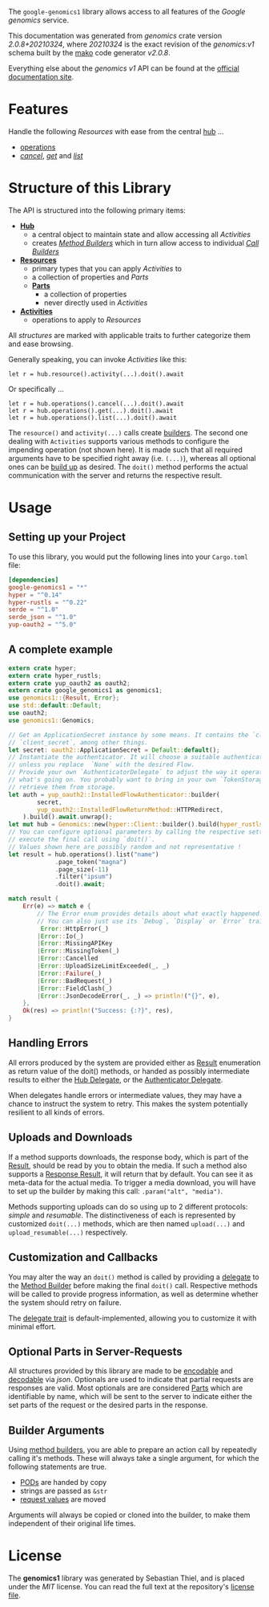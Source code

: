 <!---
DO NOT EDIT !
This file was generated automatically from 'src/mako/api/README.md.mako'
DO NOT EDIT !
-->
The `google-genomics1` library allows access to all features of the *Google genomics* service.

This documentation was generated from *genomics* crate version *2.0.8+20210324*, where *20210324* is the exact revision of the *genomics:v1* schema built by the [mako](http://www.makotemplates.org/) code generator *v2.0.8*.

Everything else about the *genomics* *v1* API can be found at the
[official documentation site](https://cloud.google.com/genomics).
# Features

Handle the following *Resources* with ease from the central [hub](https://docs.rs/google-genomics1/2.0.8+20210324/google_genomics1/Genomics) ... 

* [operations](https://docs.rs/google-genomics1/2.0.8+20210324/google_genomics1/api::Operation)
 * [*cancel*](https://docs.rs/google-genomics1/2.0.8+20210324/google_genomics1/api::OperationCancelCall), [*get*](https://docs.rs/google-genomics1/2.0.8+20210324/google_genomics1/api::OperationGetCall) and [*list*](https://docs.rs/google-genomics1/2.0.8+20210324/google_genomics1/api::OperationListCall)




# Structure of this Library

The API is structured into the following primary items:

* **[Hub](https://docs.rs/google-genomics1/2.0.8+20210324/google_genomics1/Genomics)**
    * a central object to maintain state and allow accessing all *Activities*
    * creates [*Method Builders*](https://docs.rs/google-genomics1/2.0.8+20210324/google_genomics1/client::MethodsBuilder) which in turn
      allow access to individual [*Call Builders*](https://docs.rs/google-genomics1/2.0.8+20210324/google_genomics1/client::CallBuilder)
* **[Resources](https://docs.rs/google-genomics1/2.0.8+20210324/google_genomics1/client::Resource)**
    * primary types that you can apply *Activities* to
    * a collection of properties and *Parts*
    * **[Parts](https://docs.rs/google-genomics1/2.0.8+20210324/google_genomics1/client::Part)**
        * a collection of properties
        * never directly used in *Activities*
* **[Activities](https://docs.rs/google-genomics1/2.0.8+20210324/google_genomics1/client::CallBuilder)**
    * operations to apply to *Resources*

All *structures* are marked with applicable traits to further categorize them and ease browsing.

Generally speaking, you can invoke *Activities* like this:

```Rust,ignore
let r = hub.resource().activity(...).doit().await
```

Or specifically ...

```ignore
let r = hub.operations().cancel(...).doit().await
let r = hub.operations().get(...).doit().await
let r = hub.operations().list(...).doit().await
```

The `resource()` and `activity(...)` calls create [builders][builder-pattern]. The second one dealing with `Activities` 
supports various methods to configure the impending operation (not shown here). It is made such that all required arguments have to be 
specified right away (i.e. `(...)`), whereas all optional ones can be [build up][builder-pattern] as desired.
The `doit()` method performs the actual communication with the server and returns the respective result.

# Usage

## Setting up your Project

To use this library, you would put the following lines into your `Cargo.toml` file:

```toml
[dependencies]
google-genomics1 = "*"
hyper = "^0.14"
hyper-rustls = "^0.22"
serde = "^1.0"
serde_json = "^1.0"
yup-oauth2 = "^5.0"
```

## A complete example

```Rust
extern crate hyper;
extern crate hyper_rustls;
extern crate yup_oauth2 as oauth2;
extern crate google_genomics1 as genomics1;
use genomics1::{Result, Error};
use std::default::Default;
use oauth2;
use genomics1::Genomics;

// Get an ApplicationSecret instance by some means. It contains the `client_id` and 
// `client_secret`, among other things.
let secret: oauth2::ApplicationSecret = Default::default();
// Instantiate the authenticator. It will choose a suitable authentication flow for you, 
// unless you replace  `None` with the desired Flow.
// Provide your own `AuthenticatorDelegate` to adjust the way it operates and get feedback about 
// what's going on. You probably want to bring in your own `TokenStorage` to persist tokens and
// retrieve them from storage.
let auth = yup_oauth2::InstalledFlowAuthenticator::builder(
        secret,
        yup_oauth2::InstalledFlowReturnMethod::HTTPRedirect,
    ).build().await.unwrap();
let mut hub = Genomics::new(hyper::Client::builder().build(hyper_rustls::HttpsConnector::with_native_roots()), auth);
// You can configure optional parameters by calling the respective setters at will, and
// execute the final call using `doit()`.
// Values shown here are possibly random and not representative !
let result = hub.operations().list("name")
             .page_token("magna")
             .page_size(-11)
             .filter("ipsum")
             .doit().await;

match result {
    Err(e) => match e {
        // The Error enum provides details about what exactly happened.
        // You can also just use its `Debug`, `Display` or `Error` traits
         Error::HttpError(_)
        |Error::Io(_)
        |Error::MissingAPIKey
        |Error::MissingToken(_)
        |Error::Cancelled
        |Error::UploadSizeLimitExceeded(_, _)
        |Error::Failure(_)
        |Error::BadRequest(_)
        |Error::FieldClash(_)
        |Error::JsonDecodeError(_, _) => println!("{}", e),
    },
    Ok(res) => println!("Success: {:?}", res),
}

```
## Handling Errors

All errors produced by the system are provided either as [Result](https://docs.rs/google-genomics1/2.0.8+20210324/google_genomics1/client::Result) enumeration as return value of
the doit() methods, or handed as possibly intermediate results to either the 
[Hub Delegate](https://docs.rs/google-genomics1/2.0.8+20210324/google_genomics1/client::Delegate), or the [Authenticator Delegate](https://docs.rs/yup-oauth2/*/yup_oauth2/trait.AuthenticatorDelegate.html).

When delegates handle errors or intermediate values, they may have a chance to instruct the system to retry. This 
makes the system potentially resilient to all kinds of errors.

## Uploads and Downloads
If a method supports downloads, the response body, which is part of the [Result](https://docs.rs/google-genomics1/2.0.8+20210324/google_genomics1/client::Result), should be
read by you to obtain the media.
If such a method also supports a [Response Result](https://docs.rs/google-genomics1/2.0.8+20210324/google_genomics1/client::ResponseResult), it will return that by default.
You can see it as meta-data for the actual media. To trigger a media download, you will have to set up the builder by making
this call: `.param("alt", "media")`.

Methods supporting uploads can do so using up to 2 different protocols: 
*simple* and *resumable*. The distinctiveness of each is represented by customized 
`doit(...)` methods, which are then named `upload(...)` and `upload_resumable(...)` respectively.

## Customization and Callbacks

You may alter the way an `doit()` method is called by providing a [delegate](https://docs.rs/google-genomics1/2.0.8+20210324/google_genomics1/client::Delegate) to the 
[Method Builder](https://docs.rs/google-genomics1/2.0.8+20210324/google_genomics1/client::CallBuilder) before making the final `doit()` call. 
Respective methods will be called to provide progress information, as well as determine whether the system should 
retry on failure.

The [delegate trait](https://docs.rs/google-genomics1/2.0.8+20210324/google_genomics1/client::Delegate) is default-implemented, allowing you to customize it with minimal effort.

## Optional Parts in Server-Requests

All structures provided by this library are made to be [encodable](https://docs.rs/google-genomics1/2.0.8+20210324/google_genomics1/client::RequestValue) and 
[decodable](https://docs.rs/google-genomics1/2.0.8+20210324/google_genomics1/client::ResponseResult) via *json*. Optionals are used to indicate that partial requests are responses 
are valid.
Most optionals are are considered [Parts](https://docs.rs/google-genomics1/2.0.8+20210324/google_genomics1/client::Part) which are identifiable by name, which will be sent to 
the server to indicate either the set parts of the request or the desired parts in the response.

## Builder Arguments

Using [method builders](https://docs.rs/google-genomics1/2.0.8+20210324/google_genomics1/client::CallBuilder), you are able to prepare an action call by repeatedly calling it's methods.
These will always take a single argument, for which the following statements are true.

* [PODs][wiki-pod] are handed by copy
* strings are passed as `&str`
* [request values](https://docs.rs/google-genomics1/2.0.8+20210324/google_genomics1/client::RequestValue) are moved

Arguments will always be copied or cloned into the builder, to make them independent of their original life times.

[wiki-pod]: http://en.wikipedia.org/wiki/Plain_old_data_structure
[builder-pattern]: http://en.wikipedia.org/wiki/Builder_pattern
[google-go-api]: https://github.com/google/google-api-go-client

# License
The **genomics1** library was generated by Sebastian Thiel, and is placed 
under the *MIT* license.
You can read the full text at the repository's [license file][repo-license].

[repo-license]: https://github.com/Byron/google-apis-rsblob/main/LICENSE.md
